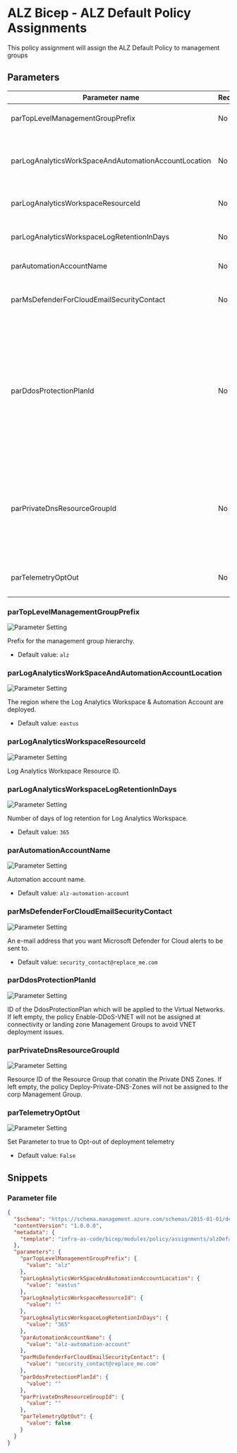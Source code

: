 # ALZ Bicep - ALZ Default Policy Assignments

This policy assignment will assign the ALZ Default Policy to management groups

## Parameters

| Parameter name                                       | Required | Description                                                                                                                                                                                                                    |
| ---------------------------------------------------- | -------- | ------------------------------------------------------------------------------------------------------------------------------------------------------------------------------------------------------------------------------ |
| parTopLevelManagementGroupPrefix                     | No       | Prefix for the management group hierarchy.                                                                                                                                                                                     |
| parLogAnalyticsWorkSpaceAndAutomationAccountLocation | No       | The region where the Log Analytics Workspace & Automation Account are deployed.                                                                                                                                                |
| parLogAnalyticsWorkspaceResourceId                   | No       | Log Analytics Workspace Resource ID.                                                                                                                                                                                           |
| parLogAnalyticsWorkspaceLogRetentionInDays           | No       | Number of days of log retention for Log Analytics Workspace.                                                                                                                                                                   |
| parAutomationAccountName                             | No       | Automation account name.                                                                                                                                                                                                       |
| parMsDefenderForCloudEmailSecurityContact            | No       | An e-mail address that you want Microsoft Defender for Cloud alerts to be sent to.                                                                                                                                             |
| parDdosProtectionPlanId                              | No       | ID of the DdosProtectionPlan which will be applied to the Virtual Networks. If left empty, the policy Enable-DDoS-VNET will not be assigned at connectivity or landing zone Management Groups to avoid VNET deployment issues. |
| parPrivateDnsResourceGroupId                         | No       | Resource ID of the Resource Group that conatin the Private DNS Zones. If left empty, the policy Deploy-Private-DNS-Zones will not be assigned to the corp Management Group.                                                    |
| parTelemetryOptOut                                   | No       | Set Parameter to true to Opt-out of deployment telemetry                                                                                                                                                                       |

### parTopLevelManagementGroupPrefix

![Parameter Setting](https://img.shields.io/badge/parameter-optional-green?style=flat-square)

Prefix for the management group hierarchy.

- Default value: `alz`

### parLogAnalyticsWorkSpaceAndAutomationAccountLocation

![Parameter Setting](https://img.shields.io/badge/parameter-optional-green?style=flat-square)

The region where the Log Analytics Workspace & Automation Account are deployed.

- Default value: `eastus`

### parLogAnalyticsWorkspaceResourceId

![Parameter Setting](https://img.shields.io/badge/parameter-optional-green?style=flat-square)

Log Analytics Workspace Resource ID.

### parLogAnalyticsWorkspaceLogRetentionInDays

![Parameter Setting](https://img.shields.io/badge/parameter-optional-green?style=flat-square)

Number of days of log retention for Log Analytics Workspace.

- Default value: `365`

### parAutomationAccountName

![Parameter Setting](https://img.shields.io/badge/parameter-optional-green?style=flat-square)

Automation account name.

- Default value: `alz-automation-account`

### parMsDefenderForCloudEmailSecurityContact

![Parameter Setting](https://img.shields.io/badge/parameter-optional-green?style=flat-square)

An e-mail address that you want Microsoft Defender for Cloud alerts to be sent to.

- Default value: `security_contact@replace_me.com`

### parDdosProtectionPlanId

![Parameter Setting](https://img.shields.io/badge/parameter-optional-green?style=flat-square)

ID of the DdosProtectionPlan which will be applied to the Virtual Networks. If left empty, the policy Enable-DDoS-VNET will not be assigned at connectivity or landing zone Management Groups to avoid VNET deployment issues.

### parPrivateDnsResourceGroupId

![Parameter Setting](https://img.shields.io/badge/parameter-optional-green?style=flat-square)

Resource ID of the Resource Group that conatin the Private DNS Zones. If left empty, the policy Deploy-Private-DNS-Zones will not be assigned to the corp Management Group.

### parTelemetryOptOut

![Parameter Setting](https://img.shields.io/badge/parameter-optional-green?style=flat-square)

Set Parameter to true to Opt-out of deployment telemetry

- Default value: `False`

## Snippets

### Parameter file

```json
{
  "$schema": "https://schema.management.azure.com/schemas/2015-01-01/deploymentParameters.json#",
  "contentVersion": "1.0.0.0",
  "metadata": {
    "template": "infra-as-code/bicep/modules/policy/assignments/alzDefaults/alzDefaultPolicyAssignments.json"
  },
  "parameters": {
    "parTopLevelManagementGroupPrefix": {
      "value": "alz"
    },
    "parLogAnalyticsWorkSpaceAndAutomationAccountLocation": {
      "value": "eastus"
    },
    "parLogAnalyticsWorkspaceResourceId": {
      "value": ""
    },
    "parLogAnalyticsWorkspaceLogRetentionInDays": {
      "value": "365"
    },
    "parAutomationAccountName": {
      "value": "alz-automation-account"
    },
    "parMsDefenderForCloudEmailSecurityContact": {
      "value": "security_contact@replace_me.com"
    },
    "parDdosProtectionPlanId": {
      "value": ""
    },
    "parPrivateDnsResourceGroupId": {
      "value": ""
    },
    "parTelemetryOptOut": {
      "value": false
    }
  }
}
```
